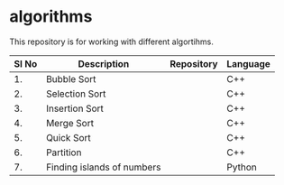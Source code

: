 # algorithms
This repository is for working with different algortihms.

|Sl No|Description|Repository|Language|
|---|---|---|---|
|1.|Bubble Sort||C++|
|2.|Selection Sort||C++|
|3.|Insertion Sort||C++|
|4.|Merge Sort||C++|
|5.|Quick Sort||C++|
|6.|Partition||C++|
|7.|Finding islands of numbers||Python|
